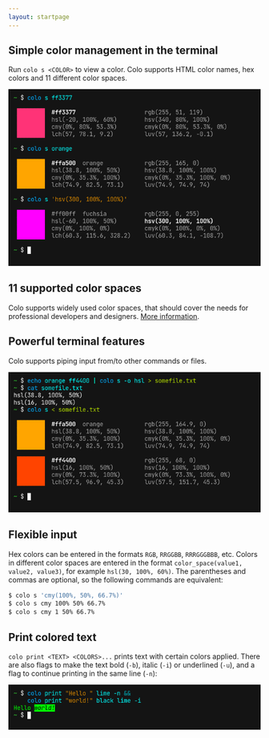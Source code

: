 ```yaml
---
layout: startpage
---
```


## Simple color management in the terminal

Run `colo s <COLOR>` to view a color. Colo supports HTML color names, hex colors and 11 different color spaces.

![example](/assets/img/main_example.png)

## 11 supported color spaces

Colo supports widely used color spaces, that should cover the needs for professional developers and designers. [More information](color_spaces.md).

## Powerful terminal features

Colo supports piping input from/to other commands or files.

![pipes](/assets/img/pipes.png)

## Flexible input

Hex colors can be entered in the formats `RGB`, `RRGGBB`, `RRRGGGBBB`, etc. Colors in different color spaces are entered in the format `color_space(value1, value2, value3)`, for example `hsl(30, 100%, 60%)`. The parentheses and commas are optional, so the following commands are equivalent:

```bash
$ colo s 'cmy(100%, 50%, 66.7%)'
$ colo s cmy 100% 50% 66.7%
$ colo s cmy 1 50% 66.7%
```

## Print colored text

`colo print <TEXT> <COLORS>...` prints text with certain colors applied. There are also flags to make the text bold (`-b`), italic (`-i`) or underlined (`-u`), and a flag to continue printing in the same line (`-n`):

![text](/assets/img/text.png)

